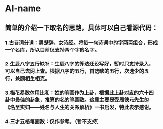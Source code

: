 # AI-name

## 简单的介绍一下取名的思路，具体可以自己看源代码：
### 1.古诗词分词：男楚辞，女诗经。将每一句诗词中的字两两组合，形成一个名库，所以目前仅支持两个字的名字。
### 2.生辰八字五行缺补：生辰八字的算法还没写好，暂时只支持录入，可以自己去网上查。根据八字的五行，首选缺的五行，次选少的五行，兼顾相生相克。
### 3.梅花易数体用比和：姓的笔画作为上卦，根据此上卦对应的六十四卦中最佳的卦象，推算的名的笔画数。这里主要是受周德元先生的《名至实归——姓名与人生的关系解析》一书启发，特此表示感谢。
### 4.三才五格笔画数：仅作参考。（暂不支持）
